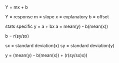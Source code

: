 
Y = mx + b

Y = response
m = slope
x = explanatory
b = offset

stats specific
y = a + bx
	a = mean(y) - b(mean(x))

b = r(sy/sx)


sx = standard deviation(x)
sy = standard deviation(y)

y = (mean(y) - b(mean(x)) + (r(sy/sx)x))